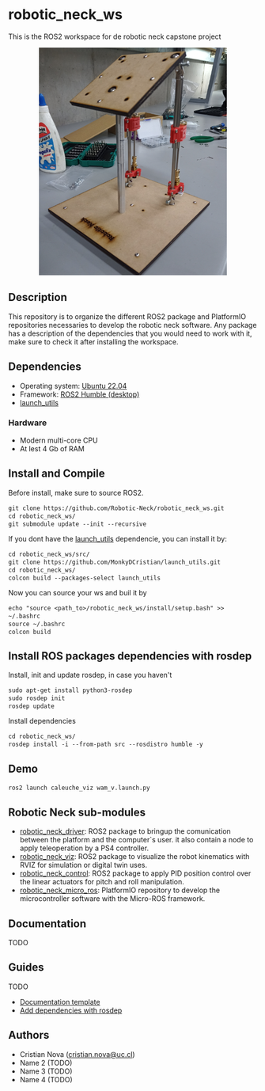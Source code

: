 # robotic_neck_ws
This is the ROS2  workspace for de robotic neck capstone project

<p align="center">
  <img width="380" height="460" src="/docs/imgs/robotic_neck.png">
</p>

## Description
This repository is to organize the different ROS2 package and PlatformIO repositories necessaries to develop the robotic neck software. Any package has a description of the dependencies that you would need to work with it, make sure to check it after installing the workspace.

## Dependencies
* Operating system: [Ubuntu 22.04](https://ubuntu.com/tutorials/install-ubuntu-desktop#1-overview)
* Framework: [ROS2 Humble (desktop)](https://docs.ros.org/en/humble/Installation/Ubuntu-Install-Debians.html)
* [launch_utils](https://github.com/MonkyDCristian/launch_utils) 

### Hardware
* Modern multi-core CPU
* At lest 4 Gb of RAM

## Install and Compile
Before install, make sure to source ROS2.

```
git clone https://github.com/Robotic-Neck/robotic_neck_ws.git
cd robotic_neck_ws/
git submodule update --init --recursive
```

If you dont have the [launch_utils](https://github.com/MonkyDCristian/launch_utils) dependencie, you can install it by:
```
cd robotic_neck_ws/src/
git clone https://github.com/MonkyDCristian/launch_utils.git
cd robotic_neck_ws/
colcon build --packages-select launch_utils
```

Now you can source your ws and buil it by
```
echo "source <path_to>/robotic_neck_ws/install/setup.bash" >> ~/.bashrc
source ~/.bashrc
colcon build
```

## Install ROS packages dependencies with rosdep

Install, init and update rosdep, in case you haven't
```
sudo apt-get install python3-rosdep
sudo rosdep init
rosdep update
```

Install dependencies  
```
cd robotic_neck_ws/
rosdep install -i --from-path src --rosdistro humble -y
```

## Demo 
```
ros2 launch caleuche_viz wam_v.launch.py
```

## Robotic Neck sub-modules

* [robotic_neck_driver](https://github.com/Robotic-Neck/robotic_neck_driver): ROS2 package to bringup the comunication between the platform and the computer`s user. it also contain a node to apply teleoperation by a PS4 controller.
* [robotic_neck_viz](https://github.com/Robotic-Neck/robotic_neck_viz): ROS2 package to visualize the robot kinematics with RVIZ for simulation or digital twin uses.
* [robotic_neck_control](https://github.com/Robotic-Neck/robotic_neck_control): ROS2 package to apply PID position control over the linear actuators for pitch and roll manipulation.
* [robotic_neck_micro_ros](https://github.com/Robotic-Neck/robotic_neck_micro_ros): PlatformIO repository to develop the microcontroller software with the Micro-ROS framework. 
  
## Documentation
TODO

## Guides
TODO
* [Documentation template]()
* [Add dependencies with rosdep]()

## Authors
* Cristian Nova (cristian.nova@uc.cl)
* Name 2 (TODO)
* Name 3 (TODO)
* Name 4 (TODO)
